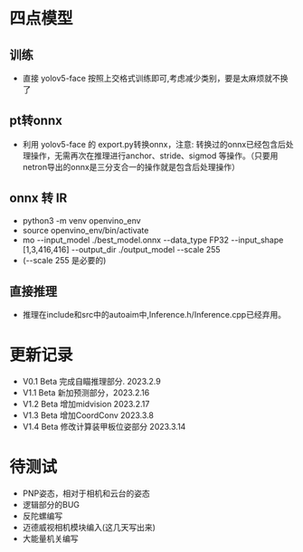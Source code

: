 # 四点模型
## 训练
- 直接 yolov5-face 按照上交格式训练即可,考虑减少类别，要是太麻烦就不换了

## pt转onnx
- 利用 yolov5-face 的 export.py转换onnx，注意: 转换过的onnx已经包含后处理操作，无需再次在推理进行anchor、stride、sigmod 等操作。（只要用netron导出的onnx是三分支合一的操作就是包含后处理操作）

## onnx 转 IR
- python3 -m venv openvino_env
- source openvino_env/bin/activate
- mo --input_model ./best_model.onnx --data_type FP32 --input_shape [1,3,416,416] --output_dir ./output_model --scale 255     
- (--scale 255 是必要的)

## 直接推理
- 推理在include和src中的autoaim中,Inference.h/Inference.cpp已经弃用。

# 更新记录
- V0.1 Beta 完成自瞄推理部分. 2023.2.9
- V1.1 Beta 新加预测部分，2023.2.16
- V1.2 Beta 增加midvision 2023.2.17
- V1.3 Beta 增加CoordConv 2023.3.8
- V1.4 Beta 修改计算装甲板位姿部分 2023.3.14
# 待测试
- PNP姿态，相对于相机和云台的姿态
- 逻辑部分的BUG
- 反陀螺编写
- 迈德威视相机模块编入(这几天写出来)
- 大能量机关编写
